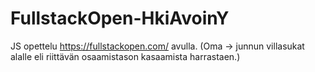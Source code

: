 # FullstackOpen-HkiAvoinY
JS opettelu https://fullstackopen.com/ avulla. (Oma -> junnun villasukat alalle eli riittävän osaamistason kasaamista harrastaen.)
